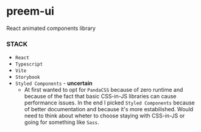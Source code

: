 # preem-ui
 React animated components library

### STACK
- `React`  
- `Typescript`  
- `Vite`  
- `Storybook`  
- `Styled Components` - **uncertain**  
  - At first wanted to opt for `PandaCSS` because of zero runtime and because of the fact that basic CSS-in-JS libraries can cause performance issues. In the end I picked `Styled Components` because of better documentation and because it's more estabilished. Would need to think about wheter to choose staying with CSS-in-JS or going for something like `Sass`.

